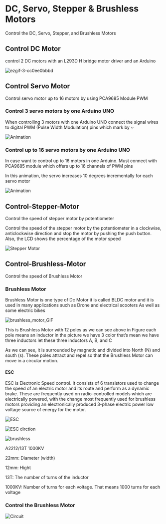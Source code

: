 # DC, Servo, Stepper & Brushless Motors
Control the DC, Servo, Stepper, and Brushless Motors

## Control DC Motor
control 2 DC motors with an L293D H bridge motor driver and an Arduino

![ezgif-3-cc0ee0bbbd](https://github.com/ya77ya/Servo-Stepper-Brushless-Motors/assets/90250848/d32a1c73-03ab-4c80-9cdb-a86a8b331543)


## Control Servo Motor
Control servo motor up to 16 motors by using PCA9685 Module PWM

### Control 3 servo motors by one Arduino UNO
When controlling 3 motors with one Arduino UNO connect the signal wires to digital PWM (Pulse Width Modulation) pins which mark by ~

![Animation](https://user-images.githubusercontent.com/90250848/186367362-09f97a7f-d73f-4591-a819-dad007161e11.gif)

### Control up to 16 servo motors by one Arduino UNO
In case want to control up to 16 motors in one Arduino. Must connect with PCA9685 module which offers up to 16 channels of PWM pins

In this animation, the servo increases 10 degrees incrementally for each servo motor

![Animation](https://user-images.githubusercontent.com/90250848/186368902-76edc9ac-f156-43dd-af79-fd575b998f85.gif)


## Control-Stepper-Motor
Control the speed of stepper motor by potentiometer 

Control the speed of the stepper motor by the potentiometer in a clockwise, anticlockwise direction and stop the motor by pushing the push button. Also, the LCD shows the percentage of the motor speed

![Stepper Motor](https://user-images.githubusercontent.com/90250848/186373484-89ff0942-b793-42df-8438-5b209f65f544.gif)


## Control-Brushless-Motor
Control the speed of Brushless Motor

### Brushless Motor
Brushless Motor is one type of Dc Motor it is called BLDC motor and it is used in many applications such as Drone and electrical scooters As well as some electric bikes

![brushless_motor_GIF](https://user-images.githubusercontent.com/90250848/186409800-659f0ab7-d36e-483e-ad5f-b8cb9fec520c.gif)

This is Brushless Motor with 12 poles as we can see above in Figure each pole means an inductor in the picture we have 3 color that’s mean we have three inductors let these three inductors A, B, and C

As we can see, it is surrounded by magnetic and divided into North (N) and south (s). These poles attract and repel so that the Brushless Motor can move in a circular motion.

#### ESC
ESC is Electronic Speed control. It consists of 6 transistors used to change the speed of an electric motor and its route and perform as a dynamic brake. These are frequently used on radio-controlled models which are electrically powered, with the change most frequently used for brushless motors providing an electronically produced 3-phase electric power low voltage source of energy for the motor.

![ESC](https://user-images.githubusercontent.com/90250848/186411079-d0394ea5-d66c-40f0-a742-5e7559eb04ba.jpg)

![ESC dirction](https://user-images.githubusercontent.com/90250848/186411172-e6f106b6-0191-4586-ae46-2b245da082c6.jpeg)

![brushless](https://user-images.githubusercontent.com/90250848/186413276-65a20bcd-f64e-4f01-a1ca-cfc4d6ffd6c3.PNG)

A2212/13T
1000KV

22mm: Diameter (width)

12mm: Hight

13T: The number of turns of the inductor

1000KV: Number of turns for each voltage. That means 1000 turns for each voltage


### Control the Brushless Motor

![Circuit](https://user-images.githubusercontent.com/90250848/186416554-5c0b58fa-704d-4c4c-92c6-8b17488ed896.PNG)



